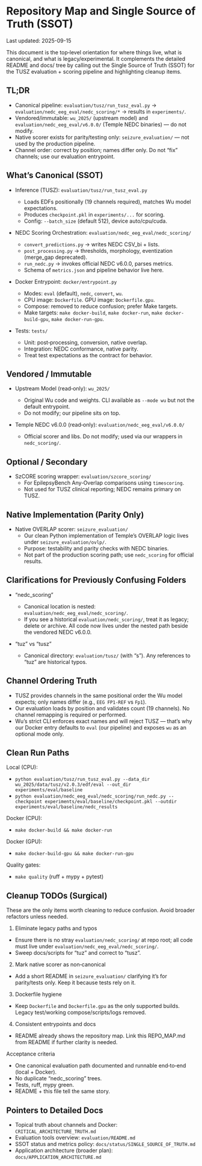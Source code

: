 # Repository Map and Single Source of Truth (SSOT)

Last updated: 2025-09-15

This document is the top‑level orientation for where things live, what is canonical, and what is legacy/experimental. It complements the detailed README and docs/ tree by calling out the Single Source of Truth (SSOT) for the TUSZ evaluation + scoring pipeline and highlighting cleanup items.

## TL;DR

- Canonical pipeline: `evaluation/tusz/run_tusz_eval.py` → `evaluation/nedc_eeg_eval/nedc_scoring/*` → results in `experiments/`.
- Vendored/immutable: `wu_2025/` (upstream model) and `evaluation/nedc_eeg_eval/v6.0.0/` (Temple NEDC binaries) — do not modify.
- Native scorer exists for parity/testing only: `seizure_evaluation/` — not used by the production pipeline.
- Channel order: correct by position; names differ only. Do not “fix” channels; use our evaluation entrypoint.

## What’s Canonical (SSOT)

- Inference (TUSZ): `evaluation/tusz/run_tusz_eval.py`
  - Loads EDFs positionally (19 channels required), matches Wu model expectations.
  - Produces `checkpoint.pkl` in `experiments/...` for scoring.
  - Config: `--batch_size` (default 512), device auto/cpu/cuda.

- NEDC Scoring Orchestration: `evaluation/nedc_eeg_eval/nedc_scoring/`
  - `convert_predictions.py` → writes NEDC CSV_bi + lists.
  - `post_processing.py` → thresholds, morphology, eventization (merge_gap deprecated).
  - `run_nedc.py` → invokes official NEDC v6.0.0, parses metrics.
  - Schema of `metrics.json` and pipeline behavior live here.

- Docker Entrypoint: `docker/entrypoint.py`
  - Modes: `eval` (default), `nedc`, `convert`, `wu`.
  - CPU image: `Dockerfile`. GPU image: `Dockerfile.gpu`.
  - Compose: removed to reduce confusion; prefer Make targets.
  - Make targets: `make docker-build`, `make docker-run`, `make docker-build-gpu`, `make docker-run-gpu`.

- Tests: `tests/`
  - Unit: post‑processing, conversion, native overlap.
  - Integration: NEDC conformance, native parity.
  - Treat test expectations as the contract for behavior.

## Vendored / Immutable

- Upstream Model (read‑only): `wu_2025/`
  - Original Wu code and weights. CLI available as `--mode wu` but not the default entrypoint.
  - Do not modify; our pipeline sits on top.

- Temple NEDC v6.0.0 (read‑only): `evaluation/nedc_eeg_eval/v6.0.0/`
  - Official scorer and libs. Do not modify; used via our wrappers in `nedc_scoring/`.

## Optional / Secondary

- SzCORE scoring wrapper: `evaluation/szcore_scoring/`
  - For EpilepsyBench Any‑Overlap comparisons using `timescoring`.
  - Not used for TUSZ clinical reporting; NEDC remains primary on TUSZ.

## Native Implementation (Parity Only)

- Native OVERLAP scorer: `seizure_evaluation/`
  - Our clean Python implementation of Temple’s OVERLAP logic lives under `seizure_evaluation/ovlp/`.
  - Purpose: testability and parity checks with NEDC binaries.
  - Not part of the production scoring path; use `nedc_scoring` for official results.

## Clarifications for Previously Confusing Folders

- “nedc_scoring”
  - Canonical location is nested: `evaluation/nedc_eeg_eval/nedc_scoring/`.
  - If you see a historical `evaluation/nedc_scoring/`, treat it as legacy; delete or archive. All code now lives under the nested path beside the vendored NEDC v6.0.0.

- “tuz” vs “tusz”
  - Canonical directory: `evaluation/tusz/` (with “s”). Any references to “tuz” are historical typos.

## Channel Ordering Truth

- TUSZ provides channels in the same positional order the Wu model expects; only names differ (e.g., `EEG FP1-REF` vs `Fp1`).
- Our evaluation loads by position and validates count (19 channels). No channel remapping is required or performed.
- Wu’s strict CLI enforces exact names and will reject TUSZ — that’s why our Docker entry defaults to `eval` (our pipeline) and exposes `wu` as an optional mode only.

## Clean Run Paths

Local (CPU):
- `python evaluation/tusz/run_tusz_eval.py --data_dir wu_2025/data/tusz/v2.0.3/edf/eval --out_dir experiments/eval/baseline`
- `python evaluation/nedc_eeg_eval/nedc_scoring/run_nedc.py --checkpoint experiments/eval/baseline/checkpoint.pkl --outdir experiments/eval/baseline/nedc_results`

Docker (CPU):
- `make docker-build && make docker-run`

Docker (GPU):
- `make docker-build-gpu && make docker-run-gpu`

Quality gates:
- `make quality` (ruff + mypy + pytest)

## Cleanup TODOs (Surgical)

These are the only items worth cleaning to reduce confusion. Avoid broader refactors unless needed.

1) Eliminate legacy paths and typos
- Ensure there is no stray `evaluation/nedc_scoring/` at repo root; all code must live under `evaluation/nedc_eeg_eval/nedc_scoring/`.
- Sweep docs/scripts for “tuz” and correct to “tusz”.

2) Mark native scorer as non‑canonical
- Add a short README in `seizure_evaluation/` clarifying it’s for parity/tests only. Keep it because tests rely on it.

3) Dockerfile hygiene
- Keep `Dockerfile` and `Dockerfile.gpu` as the only supported builds. Legacy test/working compose/scripts/logs removed.

4) Consistent entrypoints and docs
- README already shows the repository map. Link this REPO_MAP.md from README if further clarity is needed.

Acceptance criteria
- One canonical evaluation path documented and runnable end‑to‑end (local + Docker).
- No duplicate “nedc_scoring” trees.
- Tests, ruff, mypy green.
- README + this file tell the same story.

## Pointers to Detailed Docs

- Topical truth about channels and Docker: `CRITICAL_ARCHITECTURE_TRUTH.md`
- Evaluation tools overview: `evaluation/README.md`
- SSOT status and metrics policy: `docs/status/SINGLE_SOURCE_OF_TRUTH.md`
- Application architecture (broader plan): `docs/APPLICATION_ARCHITECTURE.md`
